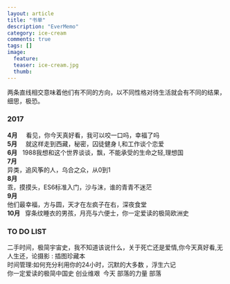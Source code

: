 ```yaml
---
layout: article
title: "书单"
description: "EverMemo"
category: ice-cream
comments: true
tags: []
image:
  feature:
  teaser: ice-cream.jpg
  thumb:
---
```

两条直线相交意味着他们有不同的方向，以不同性格对待生活就会有不同的结果，细思，极恐。


 ### 2017   
 **4月**    
 看见，你今天真好看，我可以咬一口吗，幸福了吗  
 **5月**    
 就这样走到西藏，秘密，囚徒健身 I,和工作谈个恋爱  
 **6月**  
 1988我想和这个世界谈谈，飘，不能承受的生命之轻,理想国  
 **7月**  
 异类，追风筝的人，乌合之众，从0到1  
 **8月**  
 乖，摸摸头，ES6标准入门，沙与沫，谁的青青不迷茫  
 **9月**  
 他们最幸福，方与圆，天才在左疯子在右，深夜食堂  
**10月**  
穿条纹睡衣的男孩，月亮与六便士，你一定爱读的极简欧洲史  

 ### TO DO LIST
 二手时间，极简宇宙史，我不知道该说什么，关于死亡还是爱情,你今天真好看,无人生还，论摄影 : 插图珍藏本  
 时间管理:如何充分利用你的24小时，沉默的大多数 ，浮生六记  
 你一定爱读的极简中国史 创业维艰  今天 部落的力量 部落
